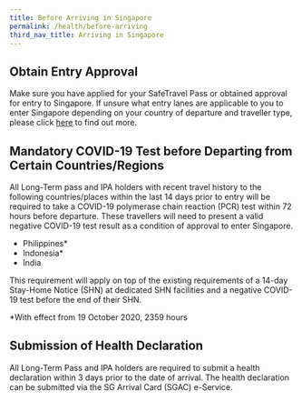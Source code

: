 ```yaml
---
title: Before Arriving in Singapore
permalink: /health/before-arriving
third_nav_title: Arriving in Singapore
---
```


## Obtain Entry Approval

Make sure you have applied for your SafeTravel Pass or obtained approval for entry to Singapore. If unsure what entry lanes are applicable to you to enter Singapore depending on your country of departure and traveller type, please click [here](/arriving/overview) to find out more.

## Mandatory COVID-19 Test before Departing from Certain Countries/Regions

All Long-Term pass and IPA holders with recent travel history to the following countries/places within the last 14 days prior to entry will be required to take a COVID-19 polymerase chain reaction (PCR) test within 72 hours before departure. These travellers will need to present a valid negative COVID-19 test result as a condition of approval to enter Singapore.
- Philippines*
- Indonesia*
- India

This requirement will apply on top of the existing requirements of a 14-day Stay-Home Notice (SHN) at dedicated SHN facilities and a negative COVID-19 test before the end of their SHN.

*With effect from 19 October 2020, 2359 hours 

## Submission of Health Declaration

All Long-Term Pass and IPA holders are required to submit a health declaration within 3 days prior to the date of arrival. The health declaration can be submitted via the SG Arrival Card (SGAC) e-Service.



